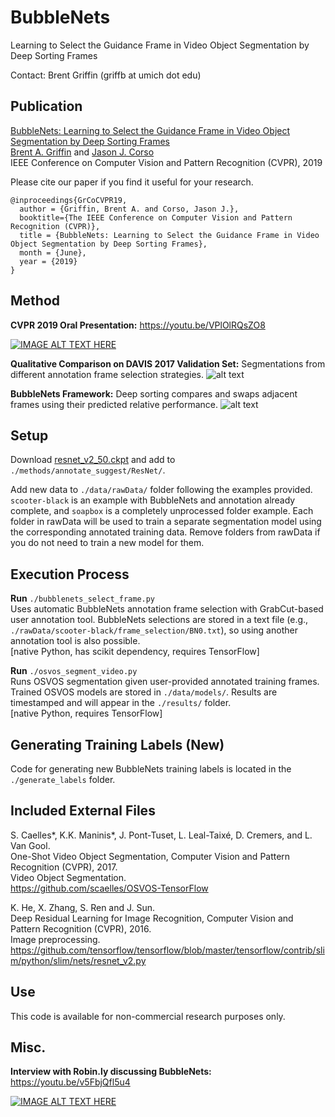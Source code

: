 # BubbleNets
Learning to Select the Guidance Frame in Video Object Segmentation by Deep Sorting Frames

Contact: Brent Griffin (griffb at umich dot edu)

## Publication
[BubbleNets: Learning to Select the Guidance Frame in Video Object Segmentation by Deep Sorting Frames](http://openaccess.thecvf.com/content_CVPR_2019/html/Griffin_BubbleNets_Learning_to_Select_the_Guidance_Frame_in_Video_Object_CVPR_2019_paper.html "CVPR Paper")<br />
[Brent A. Griffin](https://www.griffb.com) and [Jason J. Corso](http://web.eecs.umich.edu/~jjcorso/)<br />
IEEE Conference on Computer Vision and Pattern Recognition (CVPR), 2019

Please cite our paper if you find it useful for your research.
```
@inproceedings{GrCoCVPR19,
  author = {Griffin, Brent A. and Corso, Jason J.},
  booktitle={The IEEE Conference on Computer Vision and Pattern Recognition (CVPR)},
  title = {BubbleNets: Learning to Select the Guidance Frame in Video Object Segmentation by Deep Sorting Frames},
  month = {June},
  year = {2019}
}
```

## Method

__CVPR 2019 Oral Presentation:__ https://youtu.be/VPlOlRQsZO8

[![IMAGE ALT TEXT HERE](https://img.youtube.com/vi/VPlOlRQsZO8/0.jpg)](https://youtu.be/VPlOlRQsZO8)

__Qualitative Comparison on DAVIS 2017 Validation Set:__ Segmentations from different annotation frame selection strategies.
![alt text](https://github.com/griffbr/BubbleNets/blob/master/figure/qual_compare.jpg "Qualitative Comparison of Frame Selection Strategies")
<br />

__BubbleNets Framework:__ Deep sorting compares and swaps adjacent frames using their predicted relative performance.
![alt text](https://github.com/griffbr/BubbleNets/blob/master/figure/bubblenets.jpg "BubbleNets Framework")
<br />

## Setup

Download [resnet_v2_50.ckpt](https://www.dropbox.com/s/gn5uvc6foz10lab/resnet_v2_50.ckpt?dl=0) and add to ``./methods/annotate_suggest/ResNet/``.

Add new data to ``./data/rawData/`` folder following the examples provided.
``scooter-black`` is an example with BubbleNets and annotation already complete, and ``soapbox`` is a completely unprocessed folder example.
Each folder in rawData will be used to train a separate segmentation model using the corresponding annotated training data.
Remove folders from rawData if you do not need to train a new model for them.

## Execution Process

__Run__ ``./bubblenets_select_frame.py`` <br />
Uses automatic BubbleNets annotation frame selection with GrabCut-based user annotation tool. BubbleNets selections are stored in a text file (e.g., ``./rawData/scooter-black/frame_selection/BN0.txt``), so using another annotation tool is also possible. <br />
[native Python, has scikit dependency, requires TensorFlow]

__Run__ ``./osvos_segment_video.py`` <br />
Runs OSVOS segmentation given user-provided annotated training frames. Trained OSVOS models are stored in ``./data/models/``. Results are timestamped and will appear in the ``./results/`` folder. <br />
[native Python, requires TensorFlow]

## Generating Training Labels (New)

Code for generating new BubbleNets training labels is located in the ``./generate_labels`` folder.

## Included External Files

S. Caelles*, K.K. Maninis*, J. Pont-Tuset, L. Leal-Taixé, D. Cremers, and L. Van Gool. <br />
One-Shot Video Object Segmentation, Computer Vision and Pattern Recognition (CVPR), 2017.<br />
Video Object Segmentation. <br />
https://github.com/scaelles/OSVOS-TensorFlow

K. He, X. Zhang, S. Ren and J. Sun. <br />
Deep Residual Learning for Image Recognition, Computer Vision and Pattern Recognition (CVPR), 2016. <br />
Image preprocessing. <br />
https://github.com/tensorflow/tensorflow/blob/master/tensorflow/contrib/slim/python/slim/nets/resnet_v2.py

## Use

This code is available for non-commercial research purposes only.

## Misc.

__Interview with Robin.ly discussing BubbleNets:__ https://youtu.be/v5FbjQfl5u4

[![IMAGE ALT TEXT HERE](https://img.youtube.com/vi/v5FbjQfl5u4/0.jpg)](https://youtu.be/v5FbjQfl5u4)
